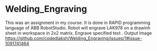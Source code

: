 # Welding_Engraving
This was an assignment in my course. 
It is done in RAPID programming language of ABB RobotStudio.
Robot will engrave LAK978 on a drawinh sheet in workspace in 2x2 matrix.
Engrave specified text . 
Output Image
https://github.com/codedlaksh/Welding_Engraving/issues/1#issue-1091741464

